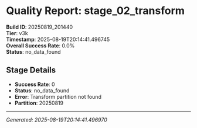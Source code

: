 # Quality Report: stage_02_transform

**Build ID**: 20250819_201440  
**Tier**: v3k  
**Timestamp**: 2025-08-19T20:14:41.496745  
**Overall Success Rate**: 0.0%  
**Status**: no_data_found

## Stage Details

- **Success Rate**: 0
- **Status**: no_data_found
- **Error**: Transform partition not found
- **Partition**: 20250819

---
*Generated: 2025-08-19T20:14:41.496970*
